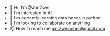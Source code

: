 - 👋 Hi, I’m @JonZwei
- 👀 I’m interested in AI
- 🌱 I’m currently learning data bases in python
- 💞️ I’m looking to collaborate on anything
- 📫 How to reach me jon.zweiacher@gmail.com

<!---
JonZwei/JonZwei is a ✨ special ✨ repository because its `README.md` (this file) appears on your GitHub profile.
You can click the Preview link to take a look at your changes.
--->
